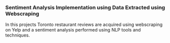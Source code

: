 ### Sentiment Analysis Implementation using Data Extracted using Webscraping

In this projects Toronto restaurant reviews are acquired using webscraping on Yelp and a sentiment analysis performed using NLP tools and techniques. 
